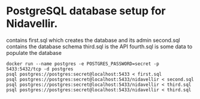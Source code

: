 # PostgreSQL database setup for Nidavellir.

contains first.sql which creates the database and its admin
second.sql contains the database schema
third.sql is the API
fourth.sql is some data to populate the database

```
docker run --name postgres -e POSTGRES_PASSWORD=secret -p 5433:5432/tcp -d postgres
psql postgres://postgres:secret@localhost:5433 < first.sql
psql postgres://postgres:secret@localhost:5433/nidavellir < second.sql
psql postgres://postgres:secret@localhost:5433/nidavellir < third.sql
psql postgres://postgres:secret@localhost:5433/nidavellir < third.sql
```
